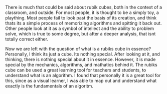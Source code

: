 There is much that could be said about rubik cubes, both in the context of a classroom, and outside. 
For most people, it is thought to be a simply toy, a plaything. Most people fail to look past the basis of its creation, and
think thats its a simple process of memorizing algorithms and spitting it back out. Other people look at it as a symbol of intellect
and the ability to problem solve, which is true to some degree, but after a deeper analysis, that isnt totally correct either.

Now we are left with the question of what is a rubiks cube in essence? 
Personally, I think its just a cube. Its nothing special. After looking at it, and thinking, there is nothing special about it in essence.
However, it is made special by the mechanics, algorithms, and mathatics behind it. The rubiks cube can be used a great learning tool for
teachers and students, to understand what is an algorithm. I found that personally it is a great tool for this, since as a visual learner,
I was able to map out and understand what exactly is the fundamentals of an algoritm. 
